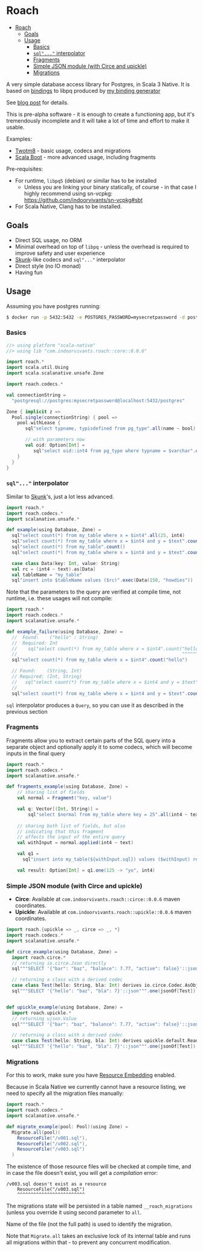 # Roach

<!--toc:start-->
- [Roach](#roach)
  - [Goals](#goals)
  - [Usage](#usage)
    - [Basics](#basics)
    - [`sql"..."` interpolator](#sql-interpolator)
    - [Fragments](#fragments)
    - [Simple JSON module (with Circe and upickle)](#simple-json-module-with-circe-and-upickle)
    - [Migrations](#migrations)
<!--toc:end-->

A very simple database access library for Postgres, in Scala 3 Native.
It is based on [bindings](./module-core/src/main/scala/generated/libpq.scala) to libpq produced by 
[my binding generator](https://sn-bindgen.indoorvivants.com/)

See [blog post](https://blog.indoorvivants.com/2022-03-04-twotm8-part-2-postgres-and-openssl.html) for details.

This is pre-alpha software - it is enough to create a functioning app, but it's tremendously 
incomplete and it will take a lot of time and effort to make it usable.

Examples:
- [Twotm8](https://github.com/twotm8-com/twotm8.com/blob/main/app/src/main/scala/db.scala) - 
  basic usage, codecs and migrations
- [Scala Boot](https://github.com/indoorvivants/scala-boot/blob/main/mod/server/src/main/scala/Db.scala) - more advanced usage, including fragments

Pre-requisites:

- For runtime, `libpq5` (debian) or similar has to be installed 
   - Unless you are linking your binary statically, of course - in that case 
     I highly recommend using sn-vcpkg: https://github.com/indoorvivants/sn-vcpkg#sbt
- For Scala Native, Clang has to be installed.

## Goals 

- Direct SQL usage, no ORM
- Minimal overhead on top of `libpq` - unless the overhead is required to improve safety and 
  user experience
- [Skunk](https://github.com/typelevel/skunk)-like codecs and `sql"..."` interpolator
- Direct style (no IO monad)
- Having fun

## Usage

Assuming you have postgres running:

```bash 
$ docker run -p 5432:5432 -e POSTGRES_PASSWORD=mysecretpassword -d postgres
```


### Basics

```scala mdoc:compile-only
//> using platform "scala-native"
//> using lib "com.indoorvivants.roach::core::0.0.6"

import roach.*
import scala.util.Using
import scala.scalanative.unsafe.Zone

import roach.codecs.*

val connectionString =
  "postgresql://postgres:mysecretpassword@localhost:5432/postgres"

Zone { implicit z =>
  Pool.single(connectionString) { pool => 
    pool.withLease {
       sql"select typname, typisdefined from pg_type".all(name ~ bool).foreach(println)

       // with parameters now
       val oid: Option[Int] = 
          sql"select oid::int4 from pg_type where typname = $varchar".one("bool", int4)
    }
  }
}
```

### `sql"..."` interpolator

Similar to [Skunk](https://tpolecat.github.io/skunk/tutorial/Query.html)'s, just a lot less advanced.

```scala mdoc:compile-only
import roach.*
import roach.codecs.*
import scalanative.unsafe.*

def example(using Database, Zone) = 
  sql"select count(*) from my_table where x = $int4".all(25, int4)
  sql"select count(*) from my_table where x = $int4 and y = $text".count(25 -> "hello")
  sql"select count(*) from my_table".count()
  sql"select count(*) from my_table where x = $int4 and y = $text".count(25 -> "hello")

  case class Data(key: Int, value: String)
  val rc = (int4 ~ text).as[Data]
  val tableName = "my_table"
  sql"insert into $tableName values ($rc)".exec(Data(150, "howdies"))
```

Note that the parameters to the query are verified at compile time, not runtime, 
i.e. these usages will not compile:

```scala mdoc:fail
import roach.*
import roach.codecs.*
import scalanative.unsafe.*

def example_failure(using Database, Zone) = 
  //  Found:    ("hello" : String)
  //  Required: Int
  //    sql"select count(*) from my_table where x = $int4".count("hello")
  //                                                             ^^^^^^^
  sql"select count(*) from my_table where x = $int4".count("hello")

  // Found:    (String, Int)
  // Required: (Int, String)
  //   sql"select count(*) from my_table where x = $int4 and y = $text".count("hello" -> 25)
  //                                                                          ^^^^^^^^^^^^^
  sql"select count(*) from my_table where x = $int4 and y = $text".count("hello" -> 25)
```

`sql` interpolator produces a `Query`, so you can use it as described in the previous section

### Fragments

Fragments allow you to extract certain parts of the 
SQL query into a separate object and optionally apply 
it to some codecs, which will become inputs in the final query

```scala mdoc:compile-only 
import roach.*
import roach.codecs.*
import scalanative.unsafe.*

def fragments_example(using Database, Zone) = 
    // sharing list of fields
    val normal = Fragment("key, value")

    val q: Vector[(Int, String)] = 
        sql"select $normal from my_table where key = 25".all(int4 ~ text)
    
    // sharing both list of fields, but also 
    // indicating that this fragment 
    // affects the input of the entire query
    val withInput = normal.applied(int4 ~ text)

    val q1 =
      sql"insert into my_table(${withInput.sql}) values ($withInput) returning key"

    val result: Option[Int] = q1.one(125 -> "yo", int4)
```

### Simple JSON module (with Circe and upickle)

- **Circe**: Available at `com.indoorvivants.roach::circe::0.0.6` maven coordinates.
- **Upickle**: Available at `com.indoorvivants.roach::upickle::0.0.6` maven coordinates.

```scala mdoc:compile-only
import roach.{upickle => _, circe => _, *}
import roach.codecs.*
import scalanative.unsafe.*

def circe_example(using Database, Zone) = 
  import roach.circe.*
  // returning io.circe.Json directly
  sql"""SELECT '{"bar": "baz", "balance": 7.77, "active": false}'::json""".one(json)

  // returning a class with a derived codec
  case class Test(hello: String, bla: Int) derives io.circe.Codec.AsObject
  sql"""SELECT '{"hello": "baz", "bla": 7}'::json""".one(jsonOf[Test])


def upickle_example(using Database, Zone) = 
  import roach.upickle.*
  // returning ujson.Value
  sql"""SELECT '{"bar": "baz", "balance": 7.77, "active": false}'::json""".one(json)

  // returning a class with a derived codec
  case class Test(hello: String, bla: Int) derives upickle.default.ReadWriter
  sql"""SELECT '{"hello": "baz", "bla": 7}'::json""".one(jsonOf[Test])
```


### Migrations

For this to work, make sure you have [Resource Embedding](https://scala-native.org/en/stable/lib/javalib.html?highlight=resources#embedding-resources) enabled.

Because in Scala Native we currently cannot have a resource listing, we need to specify all the migration files manually:

```scala mdoc:compile-only
import roach.*
import roach.codecs.*
import scalanative.unsafe.*

def migrate_example(pool: Pool)(using Zone) = 
  Migrate.all(pool)(
    ResourceFile("/v001.sql"),
    ResourceFile("/v002.sql"),
    ResourceFile("/v003.sql")
  )
```

The existence of those resource files will be checked at compile time, and in case the file doesn't exist, you will get a _compilation_ error:

```
/v003.sql doesn't exist as a resource
    ResourceFile("/v003.sql")
    ^^^^^^^^^^^^^^^^^^^^^^^^^
```

The migrations state will be persisted in a table named `__roach_migrations` (unless you override it using second parameter to `all`. 

Name of the file (not the full path) is used to identify the migration.

Note that `Migrate.all` takes an exclusive lock of its internal table and runs all migrations within that - to prevent any concurrent modification.
